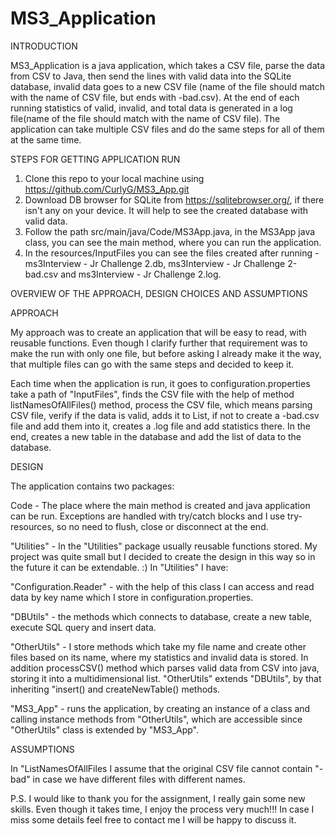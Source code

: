 # MS3_Application

INTRODUCTION

MS3_Application is a java application, which takes a CSV file, parse the data from CSV to Java, 
then send the lines with valid data into the SQLite database, invalid data goes to a new CSV file (name of the file should match with the name of CSV file, but ends with -bad.csv). 
At the end of each running statistics of valid, invalid, and total data is generated in a log file(name of the file should match with the name of CSV file).
The application can take multiple CSV files and do the same steps for all of them at the same time. 


STEPS FOR GETTING APPLICATION RUN

1. Clone this repo to your local machine using https://github.com/CurlyG/MS3_App.git
2. Download DB browser for SQLite from https://sqlitebrowser.org/, if there isn't any on your device. It will help to see the created database with valid data.
3. Follow the path src/main/java/Code/MS3App.java, in the MS3App java class, you can see the main method, where you can run the application.
4. In the resources/InputFiles you can see the files created after running - ms3Interview - Jr Challenge 2.db, ms3Interview - Jr Challenge 2-bad.csv and ms3Interview - Jr Challenge 2.log.


OVERVIEW OF THE APPROACH, DESIGN CHOICES AND ASSUMPTIONS

APPROACH

My approach was to create an application that will be easy to read, with reusable functions. 
Even though I clarify further that requirement was to make the run with only one file, but before asking I already make it the way, that multiple files can go with the same steps and decided to keep it.

Each time when the application is run, it goes to configuration.properties take a path of "InputFiles", finds the CSV file with the help of method listNamesOfAllFiles() method, 
process the CSV file, which means parsing CSV file, verify if the data is valid, adds it to List, if not to create a -bad.csv file and add them into it, creates a .log file and add statistics there.
In the end, creates a new table in the database and add the list of data to the database.


DESIGN

The application contains two packages:

Code - The place where the main method is created and java application can be run.
Exceptions are handled with try/catch blocks and I use try-resources, so no need to flush, close or disconnect at the end. 

"Utilities" - In the "Utilities" package usually reusable functions stored. My project was quite small but I decided to create the design in this way so in the future it can be extendable. :)
In "Utilities" I have:

"Configuration.Reader" - with the help of this class I can access and read data by key name which I store in configuration.properties.

"DBUtils" - the methods which connects to database, create a new table, execute SQL query and insert data.

"OtherUtils" - I store methods which take my file name and create other files based on its name, where my statistics and invalid data is stored. 
In addition processCSV() method which parses valid data from CSV into java, storing it into a multidimensional list.
"OtherUtils" extends "DBUtils", by that inheriting "insert() and createNewTable() methods.

"MS3_App" - runs the application, by creating an instance of a class and calling instance methods from "OtherUtils", which are accessible since "OtherUtils" class is extended by "MS3_App".


ASSUMPTIONS

In "ListNamesOfAllFiles I assume that the original CSV file cannot contain "-bad" in case we have different files with different names.


P.S.
I would like to thank you for the assignment, I really gain some new skills. Even though it takes time, I enjoy the process very much!!!
In case I miss some details feel free to contact me I will be happy to discuss it.




